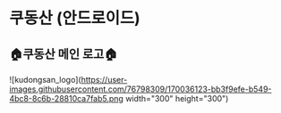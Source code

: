 # 쿠동산 (안드로이드)

## 🏠쿠동산 메인 로고🏠
![kudongsan_logo](https://user-images.githubusercontent.com/76798309/170036123-bb3f9efe-b549-4bc8-8c6b-28810ca7fab5.png width="300" height="300")
